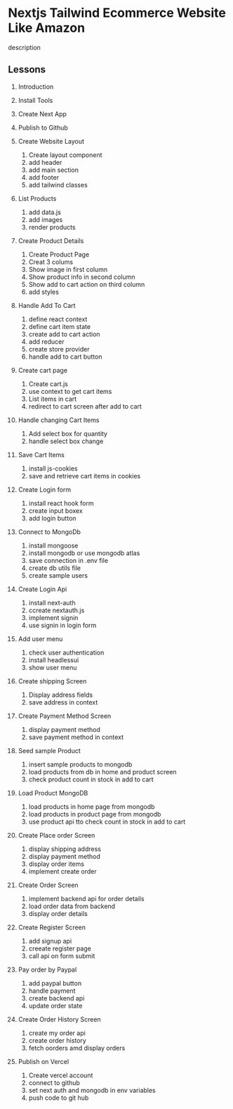 # Nextjs Tailwind Ecommerce Website Like Amazon

description

## Lessons

1. Introduction
2. Install Tools
3. Create Next App
4. Publish to Github
5. Create Website Layout
   1. Create layout component
   2. add header
   3. add main section
   4. add footer
   5. add tailwind classes
6. List Products

   1. add data.js
   2. add images
   3. render products

7. Create Product Details
   1. Create Product Page
   2. Creat 3 colums
   3. Show image in first column
   4. Show product info in second column
   5. Show add to cart action on third column
   6. add styles
8. Handle Add To Cart
   1. define react context
   2. define cart item state
   3. create add to cart action
   4. add reducer
   5. create store provider
   6. handle add to cart button
9. Create cart page
   1. Create cart.js
   2. use context to get cart items
   3. List items in cart
   4. redirect to cart screen after add to cart
10. Handle changing Cart Items
    1. Add select box for quantity
    2. handle select box change
11. Save Cart Items
    1. install js-cookies
    2. save and retrieve cart items in cookies
12. Create Login form
    1. install react hook form
    2. create input boxex
    3. add login button
13. Connect to MongoDb
    1. install mongoose
    2. install mongodb or use mongodb atlas
    3. save connection in .env file
    4. create db utils file
    5. create sample users
14. Create Login Api
    1. install next-auth
    2. ccreate nextauth.js
    3. implement signin
    4. use signin in login form
15. Add user menu
    1. check user authentication
    2. install headlessui
    3. show user menu
16. Create shipping Screen
    1. Display address fields
    2. save address in context
17. Create Payment Method Screen
    1. display payment method
    2. save payment method in context
18. Seed sample Product
    1. insert sample products to mongodb
    2. load products from db in home and product screen
    3. check product count in stock in add to cart
19. Load Product MongoDB
    1. load products in home page from mongodb
    2. load products in product page from mongodb
    3. use product api tto check count in stock in add to cart
20. Create Place order Screen
    1. display shipping address
    2. display payment method
    3. display order items
    4. implement create order
21. Create Order Screen
    1. implement backend api for order details
    2. load order data from backend
    3. display order details
22. Create Register Screen
    1. add signup api
    2. creeate register page
    3. call api on form submit
23. Pay order by Paypal
    1. add paypal button
    2. handle payment
    3. create backend api
    4. update order state
24. Create Order History Screen
    1. create my order api
    2. create order history
    3. fetch oorders amd display orders
25. Publish on Vercel
    1. Create vercel account
    2. connect to github
    3. set next auth and mongodb in env variables
    4. push code to git hub
